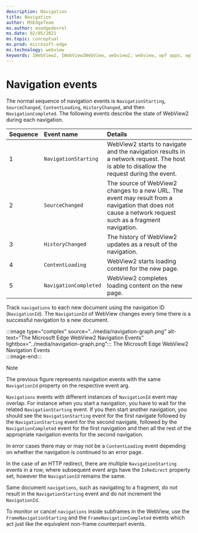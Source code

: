```yaml
---
description: Navigation
title: Navigation
author: MSEdgeTeam
ms.author: msedgedevrel
ms.date: 02/05/2021
ms.topic: conceptual
ms.prod: microsoft-edge
ms.technology: webview
keywords: IWebView2, IWebView2WebView, webview2, webview, wpf apps, wpf, edge, ICoreWebView2, ICoreWebView2Host, browser control, edge html
---
```

# Navigation events  

The normal sequence of navigation events is `NavigationStarting`, `SourceChanged`, `ContentLoading`, `HistoryChanged`, and then `NavigationCompleted`.  The following events describe the state of WebView2 during each navigation.  

| Sequence | Event name | Details |  
|:--- |:--- |:--- |  
| 1 | `NavigationStarting`  |  WebView2 starts to navigate and the navigation results in a network request.  The host is able to disallow the request during the event.  |  
| 2 | `SourceChanged`  |  The source of WebView2 changes to a new URL.  The event may result from a navigation that does not cause a network request such as a fragment navigation.  |  
| 3 | `HistoryChanged`  |  The history of WebView2 updates as a result of the navigation.  |  
| 4 | `ContentLoading`  |  WebView2 starts loading content for the new page.  |  
| 5 | `NavigationCompleted`  |  WebView2 completes loading content on the new page.  |  

Track `navigations` to each new document using the navigation ID \(`NavigationId`\).  The `NavigationId` of WebView changes every time there is a successful navigation to a new document.

:::image type="complex" source="../media/navigation-graph.png" alt-text="The Microsoft Edge WebView2 Navigation Events" lightbox="../media/navigation-graph.png":::
   The Microsoft Edge WebView2 Navigation Events  
:::image-end:::  

> [!NOTE]
> The previous figure represents navigation events with the same `NavigationId` property on the respective event arg.  

 `Navigations` events with different instances of `NavigationId` event may overlap.  For instance when you start a navigation, you have to wait for the related `NavigationStarting` event.  If you then start another navigation, you should see the `NavigationStarting` event for the first navigate followed by the `NavigationStarting` event for the second navigate, followed by the `NavigationCompleted` event for the first navigation and then all the rest of the appropriate navigation events for the second navigation.  
 
 In error cases there may or may not be a `ContentLoading` event depending on whether the navigation is continued to an error page.  
 
 In the case of an HTTP redirect, there are multiple `NavigationStarting` events in a row, where subsequent event args have the `IsRedirect` property set, however the `NavigationId` remains the same.  
 
 Same document `navigations`, such as navigating to a fragment, do not result in the `NavigationStarting` event and do not increment the `NavigationId`.  

To monitor or cancel `navigations` inside subframes in the WebView, use the `FrameNavigationStarting` and the `FrameNavigationCompleted` events which act just like the equivalent non-frame counterpart events.  

<!-- links -->  
